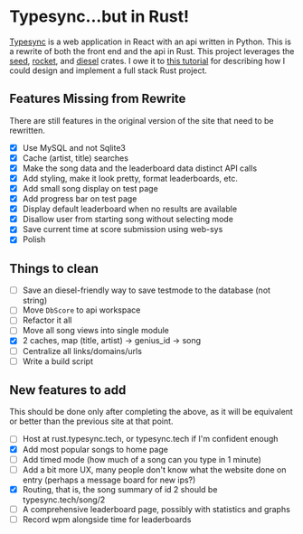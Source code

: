 # Typesync...but in Rust!

[Typesync](http://typesync.tech) is a web application in React with an api written in Python.  This is a rewrite of both the front end and the api in Rust.  This project leverages the [seed](), [rocket](), and [diesel]() crates.  I owe it to [this tutorial](https://erwabook.com/intro/index.html) for describing how I could design and implement a full stack Rust project.

## Features Missing from Rewrite

There are still features in the original version of the site that need to be rewritten.

- [x] Use MySQL and not Sqlite3
- [x] Cache (artist, title) searches
- [x] Make the song data and the leaderboard data distinct API calls
- [x] Add styling, make it look pretty, format leaderboards, etc.
- [x] Add small song display on test page
- [x] Add progress bar on test page
- [x] Display default leaderboard when no results are available
- [x] Disallow user from starting song without selecting mode
- [x] Save current time at score submission using web-sys
- [x] Polish

## Things to clean

- [ ] Save an diesel-friendly way to save testmode to the database (not string)
- [ ] Move `DbScore` to api workspace
- [ ] Refactor it all
- [ ] Move all song views into single module
- [x] 2 caches, map (title, artist) -> genius\_id -> song
- [ ] Centralize all links/domains/urls
- [ ] Write a build script

## New features to add

This should be done only after completing the above, as it will be equivalent or better than the previous site at that point.

- [ ] Host at rust.typesync.tech, or typesync.tech if I'm confident enough
- [x] Add most popular songs to home page
- [ ] Add timed mode (how much of a song can you type in 1 minute)
- [ ] Add a bit more UX, many people don't know what the website done on entry (perhaps a message board for new ips?)
- [x] Routing, that is, the song summary of id 2 should be typesync.tech/song/2
- [ ] A comprehensive leaderboard page, possibly with statistics and graphs
- [ ] Record wpm alongside time for leaderboards

